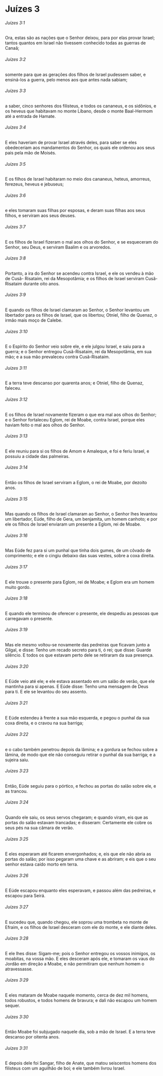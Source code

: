 # Juízes 3

###### Juízes 3:1

Ora, estas são as nações que o Senhor deixou, para por elas provar Israel; tantos quantos em Israel não tivessem conhecido todas as guerras de Canaã;

###### Juízes 3:2

somente para que as gerações dos filhos de Israel pudessem saber, e ensiná-los a guerra, pelo menos aos que antes nada sabiam;

###### Juízes 3:3

a saber, cinco senhores dos filisteus, e todos os cananeus, e os sidônios, e os heveus que habitavam no monte Líbano, desde o monte Baal-Hermom até a entrada de Hamate.

###### Juízes 3:4

E eles haveriam de provar Israel através deles, para saber se eles obedeceriam aos mandamentos do Senhor, os quais ele ordenou aos seus pais pela mão de Moisés.

###### Juízes 3:5

E os filhos de Israel habitaram no meio dos cananeus, heteus, amorreus, ferezeus, heveus e jebuseus;

###### Juízes 3:6

e eles tomaram suas filhas por esposas, e deram suas filhas aos seus filhos, e serviram aos seus deuses.

###### Juízes 3:7

E os filhos de Israel fizeram o mal aos olhos do Senhor, e se esqueceram do Senhor, seu Deus, e serviram Baalim e os arvoredos.

###### Juízes 3:8

Portanto, a ira do Senhor se acendeu contra Israel, e ele os vendeu à mão de Cusã- Risataim, rei da Mesopotâmia; e os filhos de Israel serviram Cusã-Risataim durante oito anos.

###### Juízes 3:9

E quando os filhos de Israel clamaram ao Senhor, o Senhor levantou um libertador para os filhos de Israel, que os libertou; Otniel, filho de Quenaz, o irmão mais moço de Calebe.

###### Juízes 3:10

E o Espírito do Senhor veio sobre ele, e ele julgou Israel, e saiu para a guerra; e o Senhor entregou Cusã-Risataim, rei da Mesopotâmia, em sua mão; e a sua mão prevaleceu contra Cusã-Risataim.

###### Juízes 3:11

E a terra teve descanso por quarenta anos; e Otniel, filho de Quenaz, faleceu.

###### Juízes 3:12

E os filhos de Israel novamente fizeram o que era mal aos olhos do Senhor; e o Senhor fortaleceu Eglom, rei de Moabe, contra Israel, porque eles haviam feito o mal aos olhos do Senhor.

###### Juízes 3:13

E ele reuniu para si os filhos de Amom e Amaleque, e foi e feriu Israel, e possuiu a cidade das palmeiras.

###### Juízes 3:14

Então os filhos de Israel serviram a Eglom, o rei de Moabe, por dezoito anos.

###### Juízes 3:15

Mas quando os filhos de Israel clamaram ao Senhor, o Senhor lhes levantou um libertador, Eúde, filho de Gera, um benjamita, um homem canhoto; e por ele os filhos de Israel enviaram um presente a Eglom, rei de Moabe.

###### Juízes 3:16

Mas Eúde fez para si um punhal que tinha dois gumes, de um côvado de comprimento; e ele o cingiu debaixo das suas vestes, sobre a coxa direita.

###### Juízes 3:17

E ele trouxe o presente para Eglom, rei de Moabe; e Eglom era um homem muito gordo.

###### Juízes 3:18

E quando ele terminou de oferecer o presente, ele despediu as pessoas que carregavam o presente.

###### Juízes 3:19

Mas ele mesmo voltou-se novamente das pedreiras que ficavam junto a Gilgal, e disse: Tenho um recado secreto para ti, ó rei; que disse: Guarde silêncio. E todos os que estavam perto dele se retiraram da sua presença.

###### Juízes 3:20

E Eúde veio até ele; e ele estava assentado em um salão de verão, que ele mantinha para si apenas. E Eúde disse: Tenho uma mensagem de Deus para ti. E ele se levantou do seu assento.

###### Juízes 3:21

E Eúde estendeu à frente a sua mão esquerda, e pegou o punhal da sua coxa direita, e o cravou na sua barriga;

###### Juízes 3:22

e o cabo também penetrou depois da lâmina; e a gordura se fechou sobre a lâmina, de modo que ele não conseguiu retirar o punhal da sua barriga; e a sujeira saiu.

###### Juízes 3:23

Então, Eúde seguiu para o pórtico, e fechou as portas do salão sobre ele, e as trancou.

###### Juízes 3:24

Quando ele saiu, os seus servos chegaram; e quando viram, eis que as portas do salão estavam trancadas; e disseram: Certamente ele cobre os seus pés na sua câmara de verão.

###### Juízes 3:25

E eles esperaram até ficarem envergonhados; e, eis que ele não abria as portas do salão; por isso pegaram uma chave e as abriram; e eis que o seu senhor estava caído morto em terra.

###### Juízes 3:26

E Eúde escapou enquanto eles esperavam, e passou além das pedreiras, e escapou para Seirá.

###### Juízes 3:27

E sucedeu que, quando chegou, ele soprou uma trombeta no monte de Efraim, e os filhos de Israel desceram com ele do monte, e ele diante deles.

###### Juízes 3:28

E ele lhes disse: Sigam-me; pois o Senhor entregou os vossos inimigos, os moabitas, na vossa mão. E eles desceram após ele, e tomaram os vaus do Jordão em direção a Moabe, e não permitiram que nenhum homem o atravessasse.

###### Juízes 3:29

E eles mataram de Moabe naquele momento, cerca de dez mil homens, todos robustos, e todos homens de bravura; e dali não escapou um homem sequer.

###### Juízes 3:30

Então Moabe foi subjugado naquele dia, sob a mão de Israel. E a terra teve descanso por oitenta anos.

###### Juízes 3:31

E depois dele foi Sangar, filho de Anate, que matou seiscentos homens dos filisteus com um aguilhão de boi; e ele também livrou Israel.

